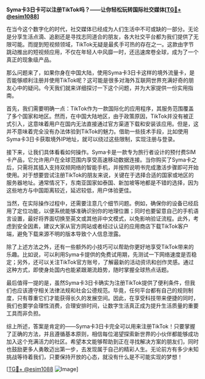 **Syma卡3日卡可以注册TikTok吗？——让你轻松玩转国际社交媒体[[TG💪+ @esim1088](https://t.me/s/esim1088)]**

在当今这个数字化的时代，社交媒体已经成为人们生活中不可或缺的一部分。无论是分享生活点滴、追剧还是寻找志同道合的朋友，各大社交平台都为我们提供了无限可能。而提到短视频领域，TikTok无疑是最炙手可热的存在之一。这款由字节跳动推出的短视频应用，不仅在年轻人中风靡一时，还迅速席卷全球，成为了一个真正的现象级产品。

那么问题来了，如果你身在中国大陆，使用Syma卡3日卡这样的境外流量卡，是否能够顺利注册并使用TikTok呢？这可能是很多对海外互联网世界充满好奇的朋友心中的疑问。今天我们就来详细探讨一下这个问题，并为大家提供一份实用指南。

首先，我们需要明确一点：TikTok作为一款国际化的应用程序，其服务范围覆盖了多个国家和地区。然而，在中国大陆地区，由于政策原因，TikTok并没有被正式引入，这意味着用户在国内无法直接通过官方渠道下载和安装该应用。但是，这并不意味着完全没有办法体验到TikTok的魅力。借助一些技术手段，比如使用Syma卡3日卡获取境外IP地址，就可以绕过这些限制，实现注册与登录。

接下来，让我们具体看看如何操作。Syma卡是一款专为旅行者设计的预付费SIM卡产品，它允许用户在全球范围内享受高速移动数据连接。当你购买了Syma卡之后，只需将其插入支持双频网络的智能手机，并按照说明书完成激活步骤即可开始使用。对于想要尝试注册TikTok的朋友来说，关键在于选择合适的国家或地区的服务器地址。通常情况下，东南亚国家如泰国、新加坡等地都是不错的选择，因为这些地方与中国距离较近，延迟较低，用户体验更佳。

当然，在实际操作过程中，还需要注意几个细节问题。例如，确保你的设备已经启用了定位功能，以便系统能够准确识别你的地理位置；同时也要留意自己的手机语言设置，最好将界面切换至英文或其他非中文模式，以免影响验证流程。此外，考虑到安全因素，建议大家从官方网站或者经过认证的应用商店下载TikTok客户端，避免下载来源不明的版本导致个人信息泄露。

除了上述方法之外，还有一些额外的小技巧可以帮助你更好地享受TikTok带来的乐趣。比如说，可以利用Syma卡提供的免费试用期，先测试一下网络速度是否稳定；另外，还可以关注TikTok官方账号，了解最新的活动资讯和创作灵感。通过这种方式，即使身处国内也能紧跟潮流趋势，随时掌握全球热点话题。

最后值得一提的是，虽然Syma卡3日卡确实为注册TikTok提供了便利条件，但我们也应该遵守相关法律法规和社会公德规范。毕竟，任何平台都有自己的规则制度，只有尊重它们才能获得长久的发展空间。因此，在享受科技带来便捷的同时，我们也要学会理性消费，合理安排时间，让数字生活真正成为提升生活质量的重要工具而非负担。

综上所述，答案是肯定的——Syma卡3日卡完全可以用来注册TikTok！只要掌握了正确的方法，并且遵循基本原则，相信每位渴望探索新世界的小伙伴都能够成功加入这个充满活力的社区。希望本文能够帮助到正在寻找解决方案的朋友们，同时也鼓励更多人勇敢迈出第一步，去发现属于自己的精彩人生。无论前方有多少未知挑战等待着我们，只要保持开放的心态，就没有什么是不可能实现的梦想！

[[TG💪+ @esim1088](https://t.me/s/esim1088) ![Image](https://i.postimg.cc/4NQfJmqS/Snipaste-2025-05-13-00-14-12.png)]